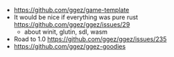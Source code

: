 - https://github.com/ggez/game-template
- It would be nice if everything was pure rust https://github.com/ggez/ggez/issues/29
  - about winit, glutin, sdl, wasm
- Road to 1.0 https://github.com/ggez/ggez/issues/235
- https://github.com/ggez/ggez-goodies